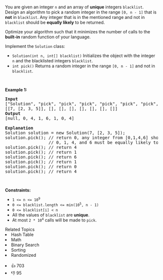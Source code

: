 <p>You are given an integer <code>n</code> and an array of <strong>unique</strong> integers <code>blacklist</code>. Design an algorithm to pick a random integer in the range <code>[0, n - 1]</code> that is <strong>not</strong> in <code>blacklist</code>. Any integer that is in the mentioned range and not in <code>blacklist</code> should be <strong>equally likely</strong> to be returned.</p>

<p>Optimize your algorithm such that it minimizes the number of calls to the <strong>built-in</strong> random function of your language.</p>

<p>Implement the <code>Solution</code> class:</p>

<ul> 
 <li><code>Solution(int n, int[] blacklist)</code> Initializes the object with the integer <code>n</code> and the blacklisted integers <code>blacklist</code>.</li> 
 <li><code>int pick()</code> Returns a random integer in the range <code>[0, n - 1]</code> and not in <code>blacklist</code>.</li> 
</ul>

<p>&nbsp;</p> 
<p><strong>Example 1:</strong></p>

<pre>
<strong>Input</strong>
["Solution", "pick", "pick", "pick", "pick", "pick", "pick", "pick"]
[[7, [2, 3, 5]], [], [], [], [], [], [], []]
<strong>Output</strong>
[null, 0, 4, 1, 6, 1, 0, 4]

<strong>Explanation</strong>
Solution solution = new Solution(7, [2, 3, 5]);
solution.pick(); // return 0, any integer from [0,1,4,6] should be ok. Note that for every call of pick,
                 // 0, 1, 4, and 6 must be equally likely to be returned (i.e., with probability 1/4).
solution.pick(); // return 4
solution.pick(); // return 1
solution.pick(); // return 6
solution.pick(); // return 1
solution.pick(); // return 0
solution.pick(); // return 4
</pre>

<p>&nbsp;</p> 
<p><strong>Constraints:</strong></p>

<ul> 
 <li><code>1 &lt;= n &lt;= 10<sup>9</sup></code></li> 
 <li><code>0 &lt;= blacklist.length &lt;= min(10<sup>5</sup>, n - 1)</code></li> 
 <li><code>0 &lt;= blacklist[i] &lt; n</code></li> 
 <li>All the values of <code>blacklist</code> are <strong>unique</strong>.</li> 
 <li>At most <code>2 * 10<sup>4</sup></code> calls will be made to <code>pick</code>.</li> 
</ul>

<div><div>Related Topics</div><div><li>Hash Table</li><li>Math</li><li>Binary Search</li><li>Sorting</li><li>Randomized</li></div></div><br><div><li>👍 703</li><li>👎 95</li></div>